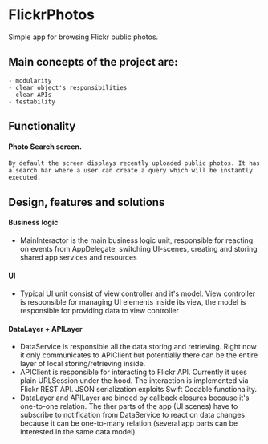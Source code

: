 # FlickrPhotos
Simple app for browsing Flickr public photos.

## Main concepts of the project are:
	- modularity 
	- clear object's responsibilities 
	- clear APIs 
	- testability

## Functionality
#### Photo Search screen.
	By default the screen displays recently uploaded public photos. It has a search bar where a user can create a query which will be instantly executed. 

## Design, features and solutions
#### Business logic
- MainInteractor is the main business logic unit, responsible for reacting on events from AppDelegate, switching UI-scenes, creating and storing shared app services and resources

#### UI
- Typical UI unit consist of view controller and it's model. View controller is responsible for managing UI elements inside its view, the model is responsible for providing data to view controller

#### DataLayer + APILayer
- DataService is responsible all the data storing and retrieving. Right now it only communicates to APIClient but potentially there can be the entire layer of local storing/retrieving inside.
- APIClient is responsible for interacting to Flickr API. Currently it uses plain URLSession under the hood. The interaction is implemented via Flickr REST API. JSON serialization exploits Swift Codable functionality.
- DataLayer and APILayer are binded by callback closures because it's one-to-one relation. The ther parts of the app (UI scenes) have to subscribe to notification from DataService to react on data changes because it can be one-to-many relation (several app parts can be interested in the same data model)
